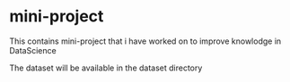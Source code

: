 # mini-project

This contains mini-project that i have worked on to improve knowlodge in DataScience

The dataset will be available in the dataset directory
